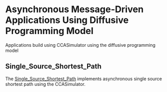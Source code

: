 # Asynchronous Message-Driven Applications Using Diffusive Programming Model
Applications build using CCASimulator using the diffusive programming model

## Single_Source_Shortest_Path
The [Single_Source_Shortest_Path](/Single_Source_Shortest_Path) implements asynchronous single source shortest path using the CCASimulator.
